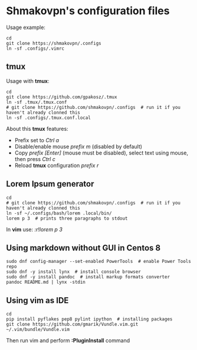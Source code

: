 # Shmakovpn's configuration files


Usage example:
```shell
cd
git clone https://shmakovpn/.configs
ln -sf .configs/.vimrc
```


## tmux
Usage with **tmux**:
```shell
cd
git clone https://github.com/gpakosz/.tmux
ln -sf .tmux/.tmux.conf
# git clone https://github.com/shmakovpn/.configs  # run it if you haven't already clonned this
ln -sf .configs/.tmux.conf.local
```


About this **tmux** features:

- Prefix set to *Ctrl a*
- Disable/enable mouse *prefix m* (disabled by default)
- Copy *prefix [Enter]* (mouse must be disabled), select text using mouse, then press *Ctrl c*
- Reload **tmux** configuration *prefix r*


## Lorem Ipsum generator
```shell
cd
# git clone https://github.com/shmakovpn/.configs  # run it if you haven't already clonned this
ln -sf ~/.configs/bash/lorem .local/bin/
lorem p 3  # prints three paragraphs to stdout
```
In **vim** use: *:r!lorem p 3*


## Using **markdown** without GUI in **Centos 8**

```shell
sudo dnf config-manager --set-enabled PowerTools  # enable Power Tools repo
sudo dnf -y install lynx  # install console browser
sudo dnf -y install pandoc  # install markup formats converter
pandoc README.md | lynx -stdin
```

## Using **vim** as IDE

```shell
cd
pip install pyflakes pep8 pylint ipython  # installing packages
git clone https://github.com/gmarik/Vundle.vim.git ~/.vim/bundle/Vundle.vim
```

Then run vim and perform **:PluginInstall** command

